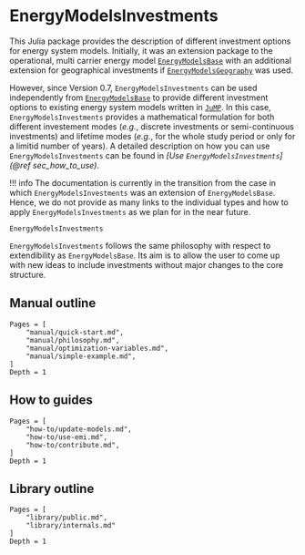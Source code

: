 # EnergyModelsInvestments

This Julia package provides the description of different investment options for energy system models.
Initially, it was an extension package to the operational, multi carrier energy model [`EnergyModelsBase`](https://energymodelsx.github.io/EnergyModelsBase.jl/) with an additional extension for geographical investments if [`EnergyModelsGeography`](https://energymodelsx.github.io/EnergyModelsGeography.jl/) was used.

However, since Version 0.7, `EnergyModelsInvestments` can be used independently from [`EnergyModelsBase`](https://energymodelsx.github.io/EnergyModelsBase.jl/) to provide different investment options to existing energy system models written in [`JuMP`](https://jump.dev/JuMP.jl/stable/).
In this case, `EnergyModelsInvestments` provides a mathematical formulation for both different investement modes (_e.g._, discrete investments or semi-continuous investments) and lifetime modes (_e.g._, for the whole study period or only for a limitid number of years).
A detailed description on how you can use `EnergyModelsInvestments` can be found in *[Use `EnergyModelsInvestments`](@ref sec_how_to_use)*.

!!! info
    The documentation is currently in the transition from the case in which `EnergyModelsInvestments` was an extension of `EnergyModelsBase`.
    Hence, we do not provide as many links to the individual types and how to apply `EnergyModelsInvestments` as we plan for in the near future.

```@docs
EnergyModelsInvestments
```

`EnergyModelsInvestments` follows the same philosophy with respect to extendibility as `EnergyModelsBase`.
Its aim is to allow the user to come up with new ideas to include investments without major changes to the core structure.

## Manual outline

```@contents
Pages = [
    "manual/quick-start.md",
    "manual/philosophy.md",
    "manual/optimization-variables.md",
    "manual/simple-example.md",
]
Depth = 1
```

## How to guides

```@contents
Pages = [
    "how-to/update-models.md",
    "how-to/use-emi.md",
    "how-to/contribute.md",
]
Depth = 1
```

## Library outline

```@contents
Pages = [
    "library/public.md",
    "library/internals.md"
]
Depth = 1
```
